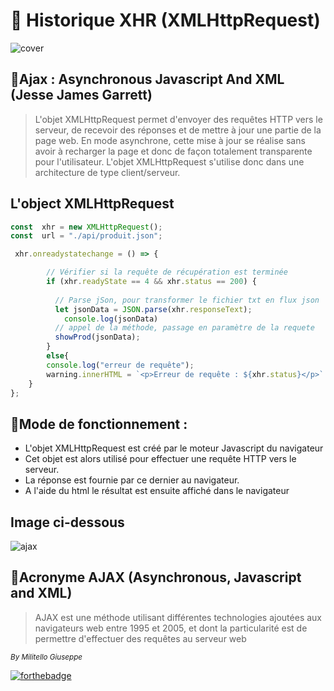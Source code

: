 # 🚀 Historique XHR (XMLHttpRequest)
![cover](https://www.codeimmersives.com/wp-content/uploads/2018/06/JS-JSON-AJAX-jQuery-logos.jpg!)

## 📝Ajax : Asynchronous Javascript And XML (Jesse James Garrett)
> L'objet XMLHttpRequest permet d'envoyer des requêtes HTTP vers le serveur, de recevoir
des réponses et de mettre à jour une partie de la page web. En mode asynchrone, cette
mise à jour se réalise sans avoir à recharger la page et donc de façon totalement
transparente pour l'utilisateur.
L'objet XMLHttpRequest s'utilise donc dans une architecture de type client/serveur.

## L'object XMLHttpRequest
```js
const  xhr = new XMLHttpRequest();
const  url = "./api/produit.json";

 xhr.onreadystatechange = () => {

        // Vérifier si la requête de récupération est terminée
        if (xhr.readyState == 4 && xhr.status == 200) { 
        
          // Parse jSon, pour transformer le fichier txt en flux json
          let jsonData = JSON.parse(xhr.responseText);
            console.log(jsonData)
          // appel de la méthode, passage en paramètre de la requete  
          showProd(jsonData);
        }
        else{
        console.log("erreur de requête");
        warning.innerHTML = `<p>Erreur de requête : ${xhr.status}</p>`
    }
};
```

## 📝Mode de fonctionnement :
* L'objet XMLHttpRequest est créé par le moteur Javascript du navigateur
* Cet objet est alors utilisé pour effectuer une requête HTTP vers le serveur.
* La réponse est fournie par ce dernier au navigateur.
* A l'aide du html le résultat est ensuite affiché dans le navigateur

## Image ci-dessous
![ajax](<1 O4oAOnufvUx8ztPgVe3v2A-1.png>)

## 📝Acronyme AJAX (Asynchronous, Javascript and XML)
> AJAX est une méthode utilisant différentes technologies ajoutées aux navigateurs web entre 1995 et 2005, et dont la particularité est de permettre d'effectuer des requêtes au serveur web

<small><em>By Militello Giuseppe</em></small>

[![forthebadge](https://forthebadge.com/images/badges/made-with-javascript.svg)](https://forthebadge.com)